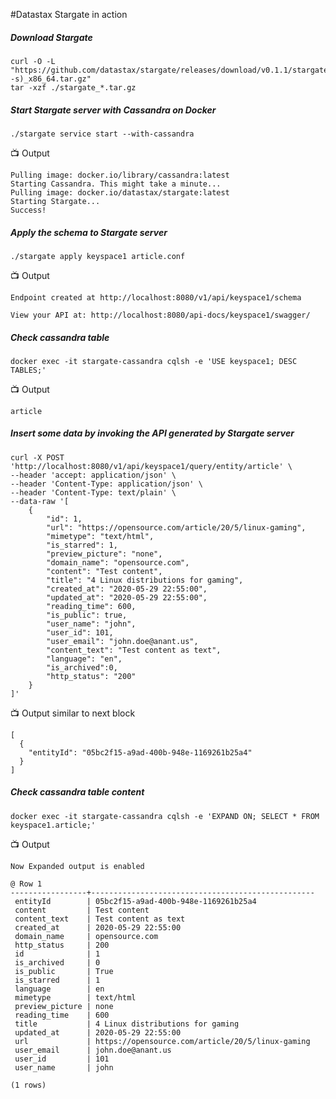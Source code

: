 #Datastax Stargate in action

##### Download Stargate
```
curl -O -L "https://github.com/datastax/stargate/releases/download/v0.1.1/stargate_0.1.1_$(uname -s)_x86_64.tar.gz"
tar -xzf ./stargate_*.tar.gz
```
##### Start Stargate server with Cassandra on Docker
```
./stargate service start --with-cassandra 
```
:tv: Output
```
Pulling image: docker.io/library/cassandra:latest
Starting Cassandra. This might take a minute...
Pulling image: docker.io/datastax/stargate:latest
Starting Stargate...
Success!
```

##### Apply the schema to Stargate server 
```
./stargate apply keyspace1 article.conf
```

:tv: Output
```
Endpoint created at http://localhost:8080/v1/api/keyspace1/schema

View your API at: http://localhost:8080/api-docs/keyspace1/swagger/
```

##### Check cassandra table
```
docker exec -it stargate-cassandra cqlsh -e 'USE keyspace1; DESC TABLES;'
```
:tv: Output
```
article
```
##### Insert some data by invoking the API generated by Stargate server
```
curl -X POST 'http://localhost:8080/v1/api/keyspace1/query/entity/article' \
--header 'accept: application/json' \
--header 'Content-Type: application/json' \
--header 'Content-Type: text/plain' \
--data-raw '[
    {
        "id": 1,
        "url": "https://opensource.com/article/20/5/linux-gaming",
        "mimetype": "text/html",
        "is_starred": 1,
        "preview_picture": "none",
        "domain_name": "opensource.com",
        "content": "Test content",
        "title": "4 Linux distributions for gaming",
        "created_at": "2020-05-29 22:55:00",
        "updated_at": "2020-05-29 22:55:00",
        "reading_time": 600,
        "is_public": true,
        "user_name": "john",
        "user_id": 101,
        "user_email": "john.doe@anant.us",
        "content_text": "Test content as text",
        "language": "en",
        "is_archived":0,
        "http_status": "200"
    }
]'
```
:tv: Output similar to next block
```
[
  {
    "entityId": "05bc2f15-a9ad-400b-948e-1169261b25a4"
  }
]
```

##### Check cassandra table content
```
docker exec -it stargate-cassandra cqlsh -e 'EXPAND ON; SELECT * FROM keyspace1.article;'
```
:tv: Output
```
Now Expanded output is enabled

@ Row 1
-----------------+--------------------------------------------------
 entityId        | 05bc2f15-a9ad-400b-948e-1169261b25a4
 content         | Test content
 content_text    | Test content as text
 created_at      | 2020-05-29 22:55:00
 domain_name     | opensource.com
 http_status     | 200
 id              | 1
 is_archived     | 0
 is_public       | True
 is_starred      | 1
 language        | en
 mimetype        | text/html
 preview_picture | none
 reading_time    | 600
 title           | 4 Linux distributions for gaming
 updated_at      | 2020-05-29 22:55:00
 url             | https://opensource.com/article/20/5/linux-gaming
 user_email      | john.doe@anant.us
 user_id         | 101
 user_name       | john

(1 rows)
```